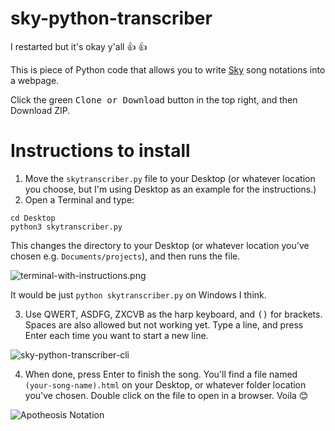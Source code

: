 # sky-python-transcriber
I restarted but it's okay y'all :+1: :+1:

This is piece of Python code that allows you to write [Sky](https://thatgamecompany.com/sky) song notations into a webpage.

Click the green <kbd>Clone or Download</kbd> button in the top right, and then Download ZIP.

# Instructions to install


1. Move the `skytranscriber.py` file to your Desktop (or whatever location you choose, but I'm using Desktop as an example for the instructions.)
2. Open a Terminal and type:

```
cd Desktop
python3 skytranscriber.py
```

This changes the directory to your Desktop (or whatever location you've chosen e.g. `Documents/projects`), and then runs the file.

![terminal-with-instructions.png](https://github.com/t1-tracey/sky-python-transcriber/blob/master/images/terminal-with-instructions.png)

It would be just `python skytranscriber.py` on Windows I think.

3. Use QWERT, ASDFG, ZXCVB as the harp keyboard, and <kbd>(</kbd><kbd>)</kbd> for brackets. Spaces are also allowed but not working yet. Type a line, and press Enter each time you want to start a new line.

![sky-python-transcriber-cli](https://github.com/t1-tracey/sky-python-transcriber/blob/master/images/sky-python-transcriber-cli.png)

4. When done, press Enter to finish the song. You'll find a file named `(your-song-name).html` on your Desktop, or whatever folder location you've chosen. Double click on the file to open in a browser. Voila :blush:

![Apotheosis Notation](https://github.com/t1-tracey/sky-python-transcriber/blob/master/images/Apotheosis-intro-notation.png)
